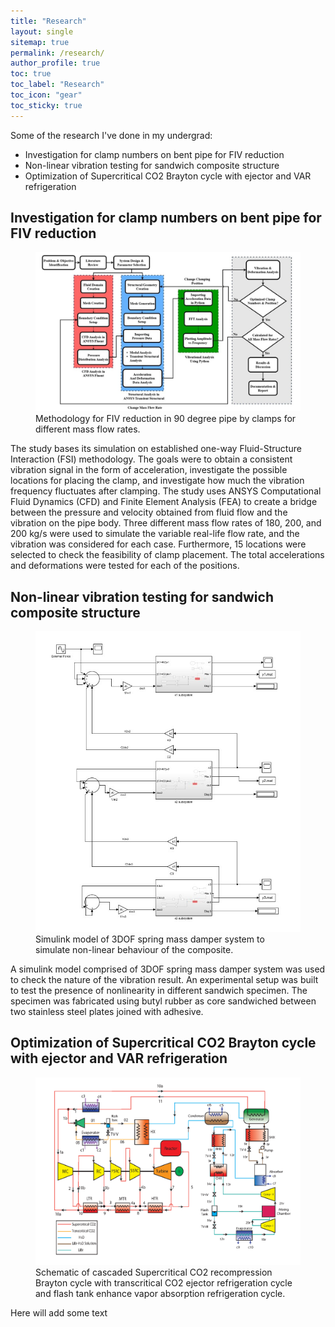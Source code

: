 ```yaml
---
title: "Research"
layout: single
sitemap: true
permalink: /research/
author_profile: true
toc: true
toc_label: "Research"
toc_icon: "gear"
toc_sticky: true
---
```


Some of the research I've done in my undergrad:
- Investigation for clamp numbers on bent pipe for FIV reduction
- Non-linear vibration testing for sandwich composite structure
- Optimization of Supercritical CO2 Brayton cycle with ejector and VAR refrigeration



## Investigation for clamp numbers on bent pipe for FIV reduction

<figure>
  <img src="/assets/images/Thesis_pic.jpg" width="1000px" alt="">
  <figcaption>Methodology for FIV reduction in 90 degree pipe by clamps for different mass flow rates.
</figcaption>
</figure>

The study bases its simulation on established one-way Fluid-Structure Interaction (FSI) methodology. The goals were to obtain a consistent vibration signal in the form of acceleration, investigate the possible locations for placing the clamp, and investigate how much the vibration frequency fluctuates after clamping. The study uses ANSYS Computational Fluid Dynamics (CFD) and Finite Element Analysis (FEA) to create a bridge between the pressure and velocity obtained from fluid flow and the vibration on the pipe body. Three different mass flow rates of 180, 200, and 200 kg/s were used to simulate the variable real-life flow rate, and the vibration was considered for each case. Furthermore, 15 locations were selected to check the feasibility of clamp placement. The total accelerations and deformations were tested for each of the positions. 

## Non-linear vibration testing for sandwich composite structure

<figure>
  <img src="/assets/images/sandwich.jpg" alt="">
  <figcaption> Simulink model of 3DOF spring mass damper system to simulate non-linear behaviour of the composite.
</figcaption>
</figure>

A simulink model comprised of 3DOF spring mass damper system was used to check the nature of the vibration result. An experimental setup was built to test the presence of nonlinearity in different sandwich specimen. The specimen was fabricated using butyl rubber as core sandwiched between two stainless steel plates joined with adhesive. 

## Optimization of Supercritical CO2 Brayton cycle with ejector and VAR refrigeration

<figure>
  <img src="/assets/images/CO2Brayton.png" alt="">
  <figcaption> Schematic of cascaded Supercritical CO2 recompression Brayton cycle with transcritical CO2 ejector refrigeration cycle and flash tank enhance vapor absorption refrigeration cycle.  
</figcaption>
</figure>

Here will add some text





